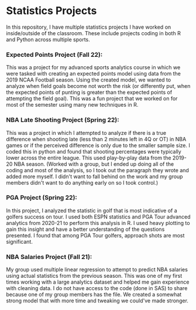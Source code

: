 # Statistics Projects

In this repository, I have multiple statistics projects I have worked on inside/outside of the classroom. These include projects coding in both R and Python across multiple sports. 

### Expected Points Project (Fall 22):
This was a project for my advanced sports analytics course in which we were tasked with creating an expected points model using data from the 2019 NCAA Football season. Using the created model, we wanted to analyze when field goals become not worth the risk (or differently put, when the expected points of punting is greater than the expected points of attempting the field goal). This was a fun project that we worked on for most of the semester using many new techniques in R. 

### NBA Late Shooting Project (Spring 22): 
This was a project in which I attempted to analyze if there is a true difference when shooting late (less than 2 minutes left in 4Q or OT) in NBA games or if the perceived difference is only due to the smaller sample size. I coded this in python and found that shooting percentages were typically lower across the entire league. This used play-by-play data from the 2019-20 NBA season. (Worked with a group, but I ended up doing all of the coding and most of the analysis, so I took out the paragraph they wrote and added more myself. I didn't want to fall behind on the work and my group members didn't want to do anything early on so I took control.)

### PGA Project (Spring 22): 
In this project, I analyzed the statistic in golf that is most indicative of a golfers success on tour. I used both ESPN statistics and PGA Tour advanced analytics from 2020-21 to perform this analysis in R. I used heavy plotting to gain this insight and have a better understanding of the questions presented. I found that among PGA Tour golfers, approach shots are most significant. 

### NBA Salaries Project (Fall 21): 
My group used multiple linear regression to attempt to predict NBA salaries using actual statistics from the previous season. This was one of my first times working with a large analytics dataset and helped me gain experience with cleaning data. I  do not have access to the code (done in SAS) to share because one of my group members has the file. We created a somewhat strong model that with more time and tweaking we could've made stronger. 


